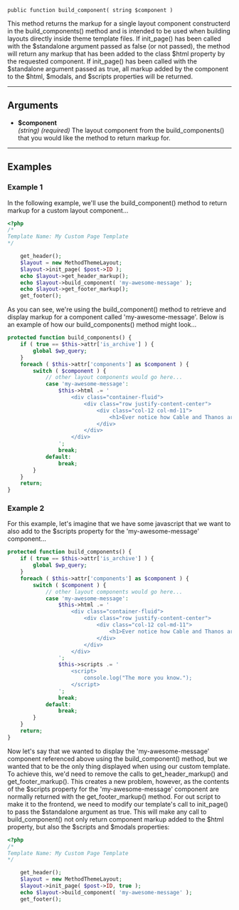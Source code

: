 `public function build_component( string $component )`

This method returns the markup for a single layout component constructerd in the build_components() method and is intended to be used when building layouts directly inside theme template files. If init_page() has been called with the $standalone argument passed as false (or not passed), the method will return any markup that has been added to the class $html property by the requested component. If init_page() has been called with the $standalone argument passed as true, all markup added by the component to the $html, $modals, and $scripts properties will be returned.

***

## Arguments

- **$component**  
_(string)_ _(required)_ The layout component from the build_components() that you would like the method to return markup for.

***

## Examples

### Example 1

In the following example, we'll use the build_component() method to return markup for a custom layout component...

```php title="/templates/page-template-custom.php"
<?php
/*
Template Name: My Custom Page Template
*/

	get_header();
	$layout = new MethodThemeLayout;
	$layout->init_page( $post->ID );
	echo $layout->get_header_markup();
	echo $layout->build_component( 'my-awesome-message' );
	echo $layout->get_footer_markup();
	get_footer();

```

As you can see, we're using the build_component() method to retrieve and display markup for a component called 'my-awesome-message'. Below is an example of how our build_components() method might look...

```php title="/lib/class-theme-layout.php"
protected function build_components() {
	if ( true == $this->attr['is_archive'] ) {
		global $wp_query;
	}
	foreach ( $this->attr['components'] as $component ) {
		switch ( $component ) {
			// other layout components would go here...
			case 'my-awesome-message':
				$this->html .= '
					<div class="container-fluid">
						<div class="row justify-content-center">
							<div class="col-12 col-md-11">
								<h1>Ever notice how Cable and Thanos are played by the same guy?</h1>
							</div>
						</div>
					</div>
				';
				break;
			default:
				break;
		}
	}
	return;
}
```

### Example 2

For this example, let's imagine that we have some javascript that we want to also add to the $scripts property for the 'my-awesome-message' component...

```php title="/lib/class-theme-layout.php"
protected function build_components() {
	if ( true == $this->attr['is_archive'] ) {
		global $wp_query;
	}
	foreach ( $this->attr['components'] as $component ) {
		switch ( $component ) {
			// other layout components would go here...
			case 'my-awesome-message':
				$this->html .= '
					<div class="container-fluid">
						<div class="row justify-content-center">
							<div class="col-12 col-md-11">
								<h1>Ever notice how Cable and Thanos are played by the same guy?</h1>
							</div>
						</div>
					</div>
				';
				$this->scripts .= '
					<script>
						console.log("The more you know.");
					</script>
				';
				break;
			default:
				break;
		}
	}
	return;
}
```

Now let's say that we wanted to display the 'my-awesome-message' component referenced above using the build_component() method, but we wanted that to be the only thing displayed when using our custom template. To achieve this, we'd need to remove the calls to get_header_markup() and get_footer_markup(). This creates a new problem, however, as the contents of the $scripts property for the 'my-awesome-message' component are normally returned with the get_footer_markup() method. For out script to make it to the frontend, we need to modify our template's call to init_page() to pass the $standalone argument as true. This will make any call to build_component() not only return component markup added to the $html property, but also the $scripts and $modals properties:

```php title="/templates/page-template-custom.php"
<?php
/*
Template Name: My Custom Page Template
*/

	get_header();
	$layout = new MethodThemeLayout;
	$layout->init_page( $post->ID, true );
	echo $layout->build_component( 'my-awesome-message' );
	get_footer();

```